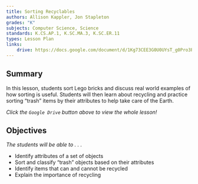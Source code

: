 ```yaml
---
title: Sorting Recyclables
authors: Allison Kappler, Jon Stapleton
grades: "K"
subjects: Computer Science, Science
standards: K.CS.AP.1, K.SC.MA.3, K.SC.ER.11
types: Lesson Plan
links:
    drive: https://docs.google.com/document/d/1Kg73CEE3G0U0UYsT_g0Pro3Pen6ewzcCa0ViqoY8uDc/edit?usp=drive_web?view=open
---
```


## Summary

In this lesson, students sort Lego bricks and discuss real world examples of how sorting is useful. Students will then learn about recycling and practice sorting “trash” items by their attributes to help take care of the Earth.

*Click the `Google Drive` button above to view the whole lesson!*

## Objectives

*The students will be able to . . .*

* Identify attributes of a set of objects
* Sort and classify “trash” objects based on their attributes
* Identify items that can and cannot be recycled
* Explain the importance of recycling
